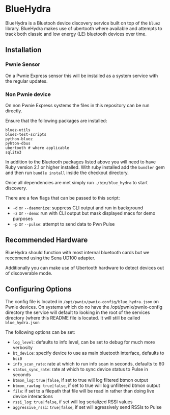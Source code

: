 # BlueHydra

BlueHydra is a Bluetooh device discovery service built on top of the `bluez` 
library. BlueHydra makes use of ubertooth where available and attempts to track
both classic and low energy (LE) bluetooth devices over time. 

## Installation

### Pwnie Sensor
On a Pwnie Express sensor this will be installed as a system service with 
the regular updates. 

### Non Pwnie device
On non Pwnie Express systems the files in this repository can be run directly. 

Ensure that the following packages are installed: 

```
bluez-utils
bluez-test-scripts
python-bluez
pyhton-dbus
ubertooth # where applicable
sqlite3
```

In addition to the Bluetooth packages listed above you will need to have Ruby
version 2.1 or higher installed. With ruby installed add the `bundler` gem and
then run `bundle install` inside the checkout directory. 

Once all dependencies are met simply run `./bin/blue_hydra` to start discovery.

There are a few flags that can be passed to this script: 

* `-d` or `--daemonize`: suppress CLI output and run in background
* `-z` or `--demo`: run with CLI output but mask displayed macs for demo purposes
* `-p` or `--pulse`: attempt to send data to Pwn Pulse


## Recommended Hardware
BlueHydra should function with most internal bluetooth cards but we reccomend 
using the Sena UD100 adapter. 

Additionally you can make use of Ubertooth hardware to detect devices out of 
discoverable mode.

## Configuring Options

The config file is located in `/opt/pwnix/pwnix-config/blue_hydra.json` on
Pwnie devices. On systems which do no have the /opt/pwnix/pwnix-config
directory the service will default to looking in the root of the services
directory (where this README file is located. It will still be called
`blue_hydra.json`

The following options can be set:

* `log_level`: defaults to info level, can be set to debug for much more verbosity
* `bt_device`: specify device to use as main bluetooth interface, defaults to `hci0`
* `info_scan_rate`: rate at which to run info scan in seconds, defaults to 60
* `status_sync_rate`: rate at which to sync device status to Pulse in seconds
* `btmon_log`: `true|false`, if set to true will log filtered btmon output
* `btmon_rawlog`: `true|false`, if set to true will log unfiltered btmon output
* `file`: if set to a filepath that file will be read in rather than doing live device interactions
* `rssi_log`: `true|false`, if set will log serialized RSSI values
* `aggressive_rssi`: `true|false`, if set will agressively send RSSIs to Pulse
